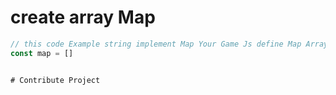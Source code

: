 # create array Map 
```js
// this code Example string implement Map Your Game Js define Map Array Number rappresent Tile
const map = []


# Contribute Project 